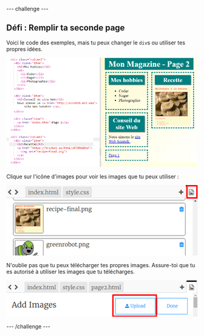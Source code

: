 --- challenge ---

## Défi : Remplir ta seconde page

Voici le code des exemples, mais tu peux changer le `div`s ou utiliser tes propres idées.

![capture d’écran](images/magazine-page2-challenge.png)

Clique sur l'icône d'images pour voir les images que tu peux utiliser :

![capture d'écran](images/magazine-images.png)

N'oublie pas que tu peux télécharger tes propres images. Assure-toi que tu es autorisé à utiliser les images que tu télécharges.

![capture d'écran](images/magazine-upload-images.png)

--- /challenge ---